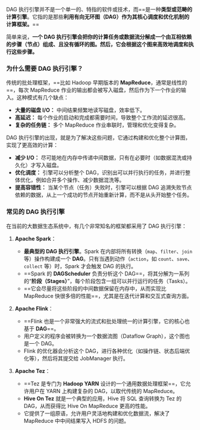DAG 执行引擎并不是一个单一的、特指的软件或技术，而==是一种**类型或范畴的计算引擎**。它指的是那些**利用有向无环图（DAG）作为其核心调度和优化机制的计算框架。**==

简单来说，**一个 DAG 执行引擎会把你的计算任务或数据流分解成一个由互相依赖的步骤（节点）组成、且没有循环的图。然后，它会根据这个图来高效地调度和执行这些步骤。**

### 为什么需要 DAG 执行引擎？

传统的批处理框架，==比如 Hadoop 早期版本的 **MapReduce**，通常是线性的==，每次 MapReduce 作业的输出都会被写入磁盘，然后作为下一个作业的输入。这种模式有几个缺点：

- **大量的磁盘 I/O：** 中间结果频繁地读写磁盘，效率低下。
- **高延迟：** 每个作业的启动和完成都需要时间，导致整个工作流的延迟很高。
- **复杂的任务链：** 多个 MapReduce 作业串联时，管理和优化变得复杂。

DAG 执行引擎的出现，就是为了解决这些问题，它通过构建和优化整个计算图，实现了更高效的计算：

- **减少 I/O：** 尽可能地在内存中传递中间数据，只有在必要时（如数据混洗或持久化）才写入磁盘。
- **优化调度：** 引擎可以分析整个 DAG，识别出可以并行执行的任务，并进行整体优化，例如合并多个操作、减少数据混洗等。
- **提高容错性：** 当某个节点（任务）失败时，引擎可以根据 DAG 追溯失败节点依赖的数据，从上一个成功的节点开始重新计算，而不是从头开始整个任务。

### 常见的 DAG 执行引擎

在当前的大数据生态系统中，有几个非常知名的框架都采用了 DAG 执行引擎：

1. **Apache Spark**：
    
    - **最典型的 DAG 执行引擎**。Spark 在内部将所有转换（`map`、`filter`、`join` 等）操作构建成一个 **DAG**。只有当遇到动作（`action`，如 `count`、`save`、`collect` 等）时，Spark 才会触发 DAG 的执行。
    - ==Spark 的 **DAGScheduler** 负责分析这个 DAG==，将其分解为一系列的“**阶段（Stages）**”，每个阶段包含一组可以并行运行的任务（Tasks）。
    - ==它会尽量将这些阶段的中间数据保留在内存中，从而实现比 MapReduce 快很多倍的性能==，尤其是在迭代计算和交互式查询方面。
2. **Apache Flink**：
    - ==Flink 也是一个非常强大的流式和批处理统一的计算引擎，它的核心也基于 **DAG**==。
    - 用户定义的程序会被转换为一个数据流图（Dataflow Graph），这个图也是一个 DAG。
    - Flink 的优化器会分析这个 DAG，进行各种优化（如操作链、状态后端优化等），然后将其提交给 JobManager 执行。
3. **Apache Tez**：
    - ==Tez 是专门为 **Hadoop YARN** 设计的一个通用数据处理框架==，它允许用户在 YARN 上构建复杂的 DAG，以取代传统的 MapReduce。
    - **Hive On Tez** 就是一个典型的应用，Hive 将 SQL 查询转换为 Tez 的 DAG，从而获得比 Hive On MapReduce 更高的性能。
    - 它提供了一组原语，允许用户灵活地构建和优化数据流，解决了 MapReduce 中中间结果写入 HDFS 的问题。